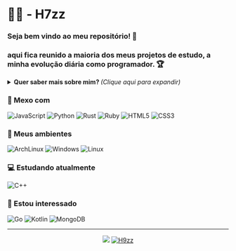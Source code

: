 # :man_technologist: - H7zz

### Seja bem vindo ao meu repositório! 👋 
### aqui fica reunido a maioria dos meus projetos de estudo, a minha evolução diária como programador. 🏆

<details>
<summary> <b> Quer saber mais sobre mim? </b> <i>(Clique aqui para expandir)</i> </summary>

### 📖 Sobre mim
Comecei aprender programação por ajuda de um amigo meu e comecei a me interessar por isso estou sempre querendo evoluir mais e
sempre estudando.
</details>

### 💼 Mexo com
![JavaScript](https://img.shields.io/badge/JavaScript-F7DF1E?style=for-the-badge&logo=javascript&logoColor=black)
![Python](https://img.shields.io/badge/Python-3776AB?style=for-the-badge&logo=python&logoColor=white)
![Rust](https://img.shields.io/badge/rust%20-%2314354C.svg?&style=for-the-badge&logo=rust&logoColor=white)
![Ruby](https://img.shields.io/badge/Ruby-CC342D?style=for-the-badge&logo=ruby&logoColor=white)
![HTML5](https://img.shields.io/badge/HTML5-E34F26?style=for-the-badge&logo=html5&logoColor=white)
![CSS3](https://img.shields.io/badge/CSS3-1572B6?style=for-the-badge&logo=css3&logoColor=white)

### 💼 Meus ambientes
![ArchLinux](https://img.shields.io/badge/Arch_Linux-1793D1?style=for-the-badge&logo=arch-linux&logoColor=white)
![Windows](https://img.shields.io/badge/Windows-0078D6?style=for-the-badge&logo=windows&logoColor=white)
![Linux](https://img.shields.io/badge/Alpine_Linux-0D597F?style=for-the-badge&logo=alpine-linux&logoColor=white)

### 💻 Estudando atualmente
![C++](https://img.shields.io/badge/C%2B%2B-00599C?style=for-the-badge&logo=c%2B%2B&logoColor=white)

### 👀 Estou interessado
![Go](https://img.shields.io/badge/-Go-69d7e4?style=flat-square&logo=go&logoColor=white)
![Kotlin](https://img.shields.io/badge/-Kotlin-1c8dd8?style=flat-square&logo=kotlin&logoColor=ffa808)
![MongoDB](https://img.shields.io/badge/-MongoDB-13aa52?style=flat-square&logo=mongodb&logoColor=white)


---
<p align = "center">
  <a href="https://github.com/H9zz"><img src="https://github-readme-stats.vercel.app/api/top-langs/?username=H9zz&layout=compact&theme=dark"/></a> 
  <a href="https://github.com/H9zz"><img src="https://github-readme-stats.vercel.app/api?username=H9zz&show_icons=true&theme=dark&include_all_commits=true&count_private=true" alt="H9zz"/></a>
</p> 


